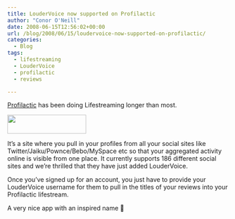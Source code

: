 ```yaml
---
title: LouderVoice now supported on Profilactic
author: "Conor O'Neill"
date: 2008-06-15T12:56:02+00:00
url: /blog/2008/06/15/loudervoice-now-supported-on-profilactic/
categories:
  - Blog
tags:
  - lifestreaming
  - LouderVoice
  - profilactic
  - reviews

---
```

[Profilactic][1] has been doing Lifestreaming longer than most.

[<img class="aligncenter size-full wp-image-119" title="profilactic" src="https://loudervoice.com/wp-content/uploads/2008/06/profilactic.jpg" alt="" width="179" height="43" />][2]

It&#8217;s a site where you pull in your profiles from all your social sites like Twitter/Jaiku/Pownce/Bebo/MySpace etc so that your aggregated activity online is visible from one place. It currently supports 186 different social sites and we&#8217;re thrilled that they have just added LouderVoice.

Once you&#8217;ve signed up for an account, you just have to provide your LouderVoice username for them to pull in the titles of your reviews into your Profilactic lifestream.

A very nice app with an inspired name 🙂

 [1]: http://www.profilactic.com/
 [2]: https://loudervoice.com/wp-content/uploads/2008/06/profilactic.jpg